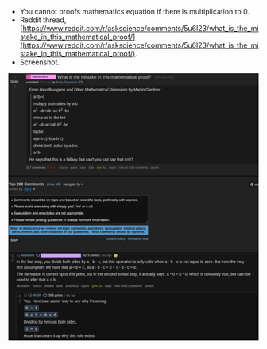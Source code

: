 * You cannot proofs mathematics equation if there is multiplication to 0.
* Reddit thread, [https://www.reddit.com/r/askscience/comments/5u6l23/what_is_the_mistake_in_this_mathematical_proof/](https://www.reddit.com/r/askscience/comments/5u6l23/what_is_the_mistake_in_this_mathematical_proof/).
* Screenshot.

![./20170306-2340-cet-math-equation-cannot-be-proven-with-multiplication-with-zero-1.png](./20170306-2340-cet-math-equation-cannot-be-proven-with-multiplication-with-zero-1.png)
